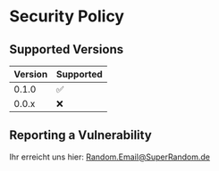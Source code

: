 # Security Policy

## Supported Versions

| Version | Supported          |
| ------- | ------------------ |
| 0.1.0   | :white_check_mark: |
| 0.0.x   | :x: |




## Reporting a Vulnerability
Ihr erreicht uns hier: Random.Email@SuperRandom.de
